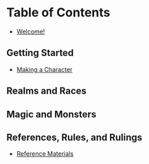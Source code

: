 # Table of Contents
* [Welcome!](./README.md)

## Getting Started
* [Making a Character](./character-creation.md)

## Realms and Races

## Magic and Monsters

## References, Rules, and Rulings
* [Reference Materials](./FA-basics.md)
